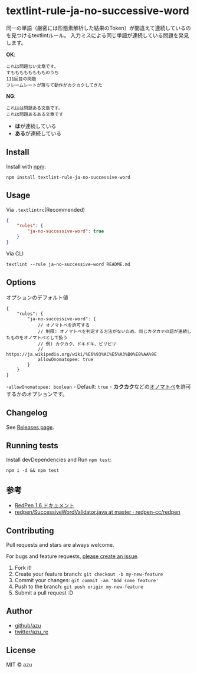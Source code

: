 # textlint-rule-ja-no-successive-word

同一の単語（厳密には形態素解析した結果のToken）が間違えて連続しているのを見つけるtextlintルール。
入力ミスによる同じ単語が連続している問題を発見します。


**OK**:

```
これは問題ない文章です。
すもももももももものうち
111回目の問題
フレームレートが落ちて動作がカクカクしてきた
```

**NG**:

```
これはは問題ある文章です。
これは問題あるある文章です
```

- **は**が連続している
- **ある**が連続している

## Install

Install with [npm](https://www.npmjs.com/):

    npm install textlint-rule-ja-no-successive-word

## Usage

Via `.textlintrc`(Recommended)

```json
{
    "rules": {
        "ja-no-successive-word": true
    }
}
```

Via CLI

```
textlint --rule ja-no-successive-word README.md
```

## Options

オプションのデフォルト値

```json5
{
    "rules": {
        "ja-no-successive-word": {
            // オノマトペを許可する
            // 制限: オノマトペを判定する方法がないため、同じカタカナの語が連続したものをオノマトペとして扱う
            // 例) カクカク、ドキドキ、ビリビリ
            // https://ja.wikipedia.org/wiki/%E6%93%AC%E5%A3%B0%E8%AA%9E
            allowOnomatopee: true
        }
    }
}
```

-`allowOnomatopee: boolean` 
    - Default: `true`
    - **カクカク**などの[オノマトペ](https://ja.wikipedia.org/wiki/%E6%93%AC%E5%A3%B0%E8%AA%9E)を許可するかのオプションです。

## Changelog

See [Releases page](https://github.com/textlint-ja/textlint-rule-ja-no-successive-word/releases).

## Running tests

Install devDependencies and Run `npm test`:

    npm i -d && npm test

## 参考

- [RedPen 1.6 ドキュメント](http://redpen.cc/docs/latest/index_ja.html#successiveword)
- [redpen/SuccessiveWordValidator.java at master · redpen-cc/redpen](https://github.com/redpen-cc/redpen/blob/master/redpen-core/src/main/java/cc/redpen/validator/sentence/SuccessiveWordValidator.java#L29)


## Contributing

Pull requests and stars are always welcome.

For bugs and feature requests, [please create an issue](https://github.com/textlint-ja/textlint-rule-ja-no-successive-word/issues).

1. Fork it!
2. Create your feature branch: `git checkout -b my-new-feature`
3. Commit your changes: `git commit -am 'Add some feature'`
4. Push to the branch: `git push origin my-new-feature`
5. Submit a pull request :D

## Author

- [github/azu](https://github.com/azu)
- [twitter/azu_re](https://twitter.com/azu_re)

## License

MIT © azu
